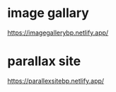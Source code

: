 # image gallary


https://imagegallerybp.netlify.app/


# parallax site


https://parallexsitebp.netlify.app/


